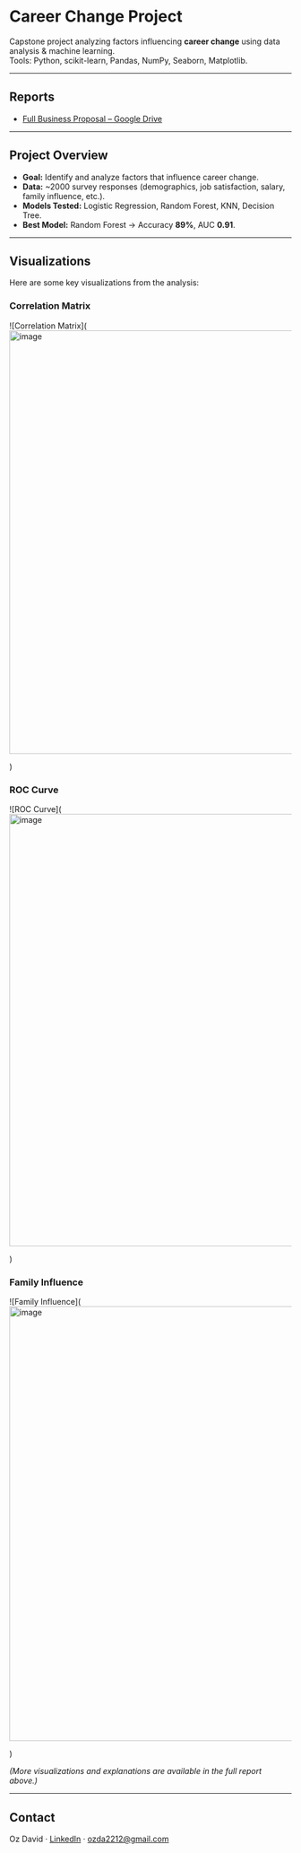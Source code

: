 # Career Change Project

Capstone project analyzing factors influencing **career change** using data analysis & machine learning.  
Tools: Python, scikit-learn, Pandas, NumPy, Seaborn, Matplotlib.

---

## Reports
- [Full Business Proposal – Google Drive](https://drive.google.com/file/d/1ldA6NByaAGfQkBSAUhrDeatKDzyg3hdd/view?usp=sharing)

---

## Project Overview
- **Goal:** Identify and analyze factors that influence career change.  
- **Data:** ~2000 survey responses (demographics, job satisfaction, salary, family influence, etc.).  
- **Models Tested:** Logistic Regression, Random Forest, KNN, Decision Tree.  
- **Best Model:** Random Forest → Accuracy **89%**, AUC **0.91**.  

---

## Visualizations
Here are some key visualizations from the analysis:

### Correlation Matrix
![Correlation Matrix](<img width="1581" height="755" alt="image" src="https://github.com/user-attachments/assets/1e856c25-d786-430a-b4b3-dd066eff993e" />

)


### ROC Curve
![ROC Curve](<img width="1563" height="771" alt="image" src="https://github.com/user-attachments/assets/fc4138c0-9cc2-4806-89ed-851b1b907d5c" />

)

### Family Influence
![Family Influence](<img width="1571" height="775" alt="image" src="https://github.com/user-attachments/assets/e472936d-dfda-4195-8ccb-dcfa8f021897" />

)

*(More visualizations and explanations are available in the full report above.)*
 

---

## Contact
Oz David · [LinkedIn](https://www.linkedin.com/in/oz-david-4b5396312/) · ozda2212@gmail.com
